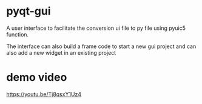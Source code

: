 # pyqt-gui

A user interface to facilitate the conversion ui file to py file using pyuic5 function.

The interface can also build a frame code to start a new gui project and can also add a new widget in an existing project


# demo video
https://youtu.be/Tj8qsxY1Uz4
